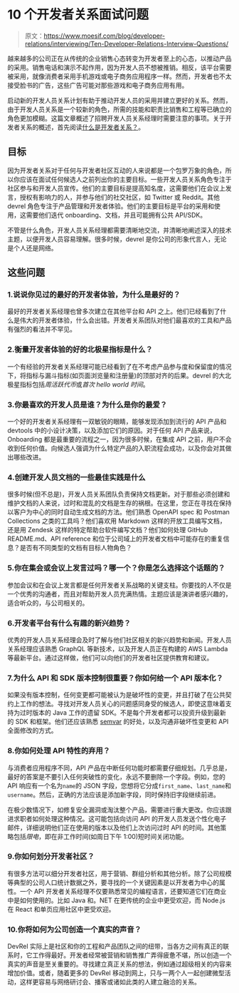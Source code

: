 # 10 个开发者关系面试问题

> 原文：<https://www.moesif.com/blog/developer-relations/interviewing/Ten-Developer-Relations-Interview-Questions/>

越来越多的公司正在从传统的企业销售心态转变为开发者至上的心态，以推动产品的采用。销售电话和演示不起作用，因为开发人员不想被推销。相反，该平台需要被采用，就像消费者采用手机游戏或电子商务应用程序一样。然而，开发者也不太接受脸书的广告，这些广告可能对那些游戏和电子商务应用有用。

启动新的开发人员关系计划有助于推动开发人员的采用并建立更好的关系。然而，由于开发人员关系是一个较新的角色，所需的技能和职责比销售和工程等已确立的角色更加模糊。这篇文章概述了招聘开发人员关系经理时需要注意的事项。关于开发者关系的概述，首先阅读[什么是开发者关系？](/blog/developer-relations/definition/What-is-Developer-Relations-and-What-are-Common-Roles/)。

## 目标

因为开发者关系对于任何与开发者社区互动的人来说都是一个包罗万象的角色，所以你应该在面试任何候选人之前列出你的主要目标。一些开发人员关系角色专注于社区参与和开发人员宣传。他们的主要目标是提高知名度，这需要他们在会议上发言，授权有影响力的人，并参与他们的社交社区，如 Twitter 或 Reddit。其他 devrel 角色专注于产品管理和开发者体验。他们的主要目标是平台的采用和使用，这需要他们迭代 onboarding、文档，并且可能拥有公共 API/SDK。

不管是什么角色，开发人员关系经理都需要清晰地交流，并清晰地阐述深入的技术主题，以便开发人员容易理解。很多时候，devrel 是你公司的形象代言人，无论是个人还是网络。

## 这些问题

### 1.说说你见过的最好的开发者体验，为什么是最好的？

最好的开发者关系经理也曾多次建立在其他平台和 API 之上。他们已经看到了什么是伟大的开发者体验，什么会出错。开发者关系团队对他们最喜欢的工具和产品有强烈的看法并不罕见。

### 2.衡量开发者体验的好的北极星指标是什么？

一个有经验的开发者关系经理可能已经看到了在不考虑产品参与度和保留度的情况下，将指标与漏斗指标(如页面浏览量和注册量)的顶部对齐的后果。devrel 的大北极星指标包括*周活跃代币*或*首次 hello world 时间*。

### 3.你最喜欢的开发人员是谁？为什么是你的最爱？

一个好的开发者关系经理有一双敏锐的眼睛，能够发现添加到流行的 API 产品和 devtools 中的小设计决策，以及添加它们的原因。对于任何 API 产品来说，Onboarding 都是最重要的流程之一，因为很多时候，在集成 API 之前，用户不会收到任何价值。向候选人强调为什么特定产品的入职流程会成功，以及你会对其做出哪些改进。

### 4.创建开发人员文档的一些最佳实践是什么

很多时候(但不总是)，开发人员关系团队负责保持文档更新。对于那些必须创建和维护文档的人来说，过时和混乱的文档是生存的祸根。在这里，您正在寻找在保持以客户为中心的同时自动生成文档的方法。他们熟悉 OpenAPI spec 和 Postman Collections 之类的工具吗？他们喜欢用 Markdown 这样的开放工具编写文档，还是用 Zendesk 这样的特定帮助台软件编写文档？他们如何处理 GitHub README.md、API reference 和位于公司域上的开发者文档中可能存在的重复信息？是否有不同类型的文档有目标人物角色？

### 5.你在集会或会议上发言过吗？哪一个？你是怎么选择这个话题的？

参加会议和在会议上发言都是任何开发者关系战略的关键支柱。你要找的人不仅是一个优秀的沟通者，而且对帮助开发人员充满热情。主题应该是演讲者感兴趣的，适合听众的，与公司相关的。

### 6.开发者平台有什么有趣的新兴趋势？

优秀的开发人员关系经理会及时了解与他们社区相关的新兴趋势和新闻。开发人员关系经理应该熟悉 GraphQL 等新技术，以及开发人员正在构建的 AWS Lambda 等最新平台。通过这样做，他们可以向他们的开发者社区提供教育和建议。

### 7.为什么 API 和 SDK 版本控制很重要？你如何给一个 API 版本化？

如果没有版本控制，任何变更都可能被认为是破坏性的变更，并且打破了在公共契约上工作的想法。寻找对开发人员关心的问题感同身受的候选人，即使这意味着支持为过时版本的 Java 工作的遗留 SDK。不是每个开发者都可以投资升级到最新的 SDK 和框架。他们还应该熟悉 [semvar](https://semver.org/) 的好处，以及沟通非破坏性变更和 API 全面修改的方式。

### 8.你如何处理 API 特性的弃用？

与消费者应用程序不同，API 产品在中断任何功能时都需要仔细规划。几乎总是，最好的答案是不要引入任何突破性的变化，永远不要删除一个字段。例如，您的 API 响应有一个名为`name`的 JSON 字段，您想将它分成`first_name`、`last_name`和`username`。然后，正确的方法应该是添加新字段，同时保持旧字段继续前进。

在极少数情况下，如修复安全漏洞或淘汰整个产品，需要进行重大更改。你应该跟进求职者如何处理这种情况。这可能包括向访问 API 的开发人员发送个性化电子邮件，详细说明他们正在使用的版本以及他们上次访问过时 API 的时间。其他策略包括*限电*，即在非工作时间(如周日下午 1:00)短时间关闭功能。

### 9.你如何划分开发者社区？

有很多方法可以细分开发者社区，用于营销、群组分析和其他分析。除了公司规模等典型的公司人口统计数据之外，要寻找的一个关键因素是以开发者为中心的属性。一个 API 开发者关系经理不仅要熟悉常见的编程语言，还要知道它们在商业中是如何使用的。比如 Java 和。NET 在更传统的企业中更受欢迎，而 Node.js 在 React 和单页应用社区中更受欢迎。

### 10.你将如何为公司创造一个真实的声音？

DevRel 实际上是社区和你的工程和产品团队之间的纽带，当各方之间有真正的联系时，它工作得最好。开发者经常被营销和销售推广弄得疲惫不堪，所以创造一个真实的声音是至关重要的。寻找建立真正关系的想法，例如通过超级相关的内容来增加价值。或者，随着更多的 DevRel 移动到网上，只与一两个人一起创建微型活动，这样更容易与网络研讨会、播客或诸如此类的人建立融洽的关系。